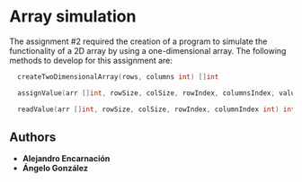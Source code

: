 # Array simulation

The assignment #2 required the creation of a program to simulate the functionality of a 2D array by using a one-dimensional array. The following methods to develop for this assignment are: 


```go
  createTwoDimensionalArray(rows, columns int) []int

  assignValue(arr []int, rowSize, colSize, rowIndex, columnsIndex, value int)

  readValue(arr []int, rowSize, colSize, rowIndex, columnIndex int) int
```

## Authors

* **Alejandro Encarnación**
* **Ángelo González**


